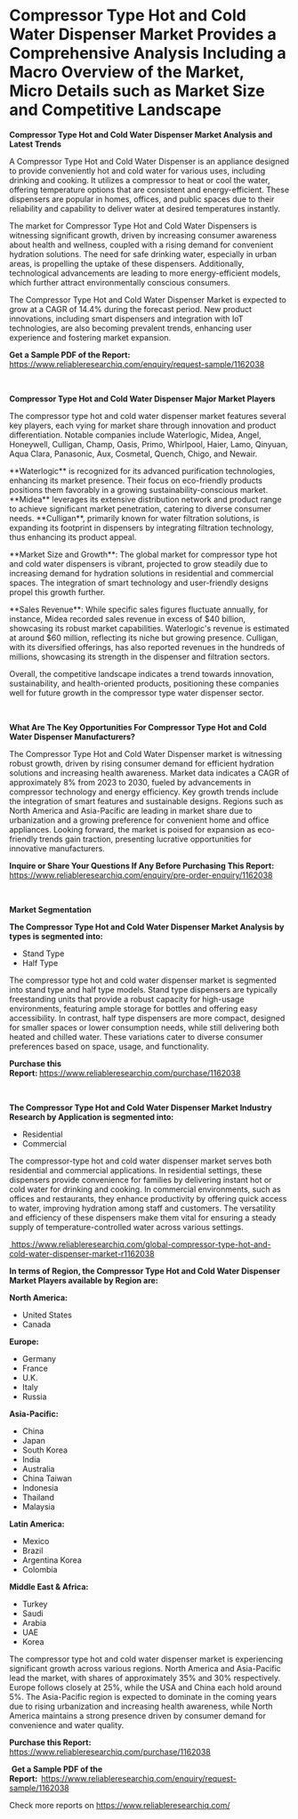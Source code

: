 <p><h1>Compressor Type Hot and Cold Water Dispenser Market Provides a Comprehensive Analysis Including a Macro Overview of the Market, Micro Details such as Market Size and Competitive Landscape</h1></p><p><strong>Compressor Type Hot and Cold Water Dispenser Market Analysis and Latest Trends</strong></p>
<p><p>A Compressor Type Hot and Cold Water Dispenser is an appliance designed to provide conveniently hot and cold water for various uses, including drinking and cooking. It utilizes a compressor to heat or cool the water, offering temperature options that are consistent and energy-efficient. These dispensers are popular in homes, offices, and public spaces due to their reliability and capability to deliver water at desired temperatures instantly.</p><p>The market for Compressor Type Hot and Cold Water Dispensers is witnessing significant growth, driven by increasing consumer awareness about health and wellness, coupled with a rising demand for convenient hydration solutions. The need for safe drinking water, especially in urban areas, is propelling the uptake of these dispensers. Additionally, technological advancements are leading to more energy-efficient models, which further attract environmentally conscious consumers.</p><p>The Compressor Type Hot and Cold Water Dispenser Market is expected to grow at a CAGR of 14.4% during the forecast period. New product innovations, including smart dispensers and integration with IoT technologies, are also becoming prevalent trends, enhancing user experience and fostering market expansion.</p></p>
<p><strong>Get a Sample PDF of the Report:&nbsp;</strong> <a href="https://www.reliableresearchiq.com/enquiry/request-sample/1162038?utm_campaign=3083&utm_medium=2&utm_source=Github&utm_content=ia&utm_term=24032025&utm_id=compressor-type-hot-and-cold-water-dispenser">https://www.reliableresearchiq.com/enquiry/request-sample/1162038</a></p>
<p>&nbsp;</p>
<p><strong>Compressor Type Hot and Cold Water Dispenser Major Market Players</strong></p>
<p><p>The compressor type hot and cold water dispenser market features several key players, each vying for market share through innovation and product differentiation. Notable companies include Waterlogic, Midea, Angel, Honeywell, Culligan, Champ, Oasis, Primo, Whirlpool, Haier, Lamo, Qinyuan, Aqua Clara, Panasonic, Aux, Cosmetal, Quench, Chigo, and Newair.</p><p>**Waterlogic** is recognized for its advanced purification technologies, enhancing its market presence. Their focus on eco-friendly products positions them favorably in a growing sustainability-conscious market. **Midea** leverages its extensive distribution network and product range to achieve significant market penetration, catering to diverse consumer needs. **Culligan**, primarily known for water filtration solutions, is expanding its footprint in dispensers by integrating filtration technology, thus enhancing its product appeal.</p><p>**Market Size and Growth**: The global market for compressor type hot and cold water dispensers is vibrant, projected to grow steadily due to increasing demand for hydration solutions in residential and commercial spaces. The integration of smart technology and user-friendly designs propel this growth further.</p><p>**Sales Revenue**: While specific sales figures fluctuate annually, for instance, Midea recorded sales revenue in excess of $40 billion, showcasing its robust market capabilities. Waterlogic's revenue is estimated at around $60 million, reflecting its niche but growing presence. Culligan, with its diversified offerings, has also reported revenues in the hundreds of millions, showcasing its strength in the dispenser and filtration sectors.</p><p>Overall, the competitive landscape indicates a trend towards innovation, sustainability, and health-oriented products, positioning these companies well for future growth in the compressor type water dispenser sector.</p></p>
<p>&nbsp;</p>
<p><strong>What Are The Key Opportunities For Compressor Type Hot and Cold Water Dispenser Manufacturers?</strong></p>
<p><p>The Compressor Type Hot and Cold Water Dispenser market is witnessing robust growth, driven by rising consumer demand for efficient hydration solutions and increasing health awareness. Market data indicates a CAGR of approximately 8% from 2023 to 2030, fueled by advancements in compressor technology and energy efficiency. Key growth trends include the integration of smart features and sustainable designs. Regions such as North America and Asia-Pacific are leading in market share due to urbanization and a growing preference for convenient home and office appliances. Looking forward, the market is poised for expansion as eco-friendly trends gain traction, presenting lucrative opportunities for innovative manufacturers.</p></p>
<p><strong>Inquire or Share Your Questions If Any Before Purchasing This Report:</strong> <a href="https://www.reliableresearchiq.com/enquiry/pre-order-enquiry/1162038?utm_campaign=3083&utm_medium=2&utm_source=Github&utm_content=ia&utm_term=24032025&utm_id=compressor-type-hot-and-cold-water-dispenser">https://www.reliableresearchiq.com/enquiry/pre-order-enquiry/1162038</a></p>
<p>&nbsp;</p>
<p><strong>Market Segmentation</strong></p>
<p><strong>The Compressor Type Hot and Cold Water Dispenser Market Analysis by types is segmented into:</strong></p>
<p><ul><li>Stand Type</li><li>Half Type</li></ul></p>
<p><p>The compressor type hot and cold water dispenser market is segmented into stand type and half type models. Stand type dispensers are typically freestanding units that provide a robust capacity for high-usage environments, featuring ample storage for bottles and offering easy accessibility. In contrast, half type dispensers are more compact, designed for smaller spaces or lower consumption needs, while still delivering both heated and chilled water. These variations cater to diverse consumer preferences based on space, usage, and functionality.</p></p>
<p><strong>Purchase this Report:&nbsp;</strong><a href="https://www.reliableresearchiq.com/purchase/1162038?utm_campaign=3083&utm_medium=2&utm_source=Github&utm_content=ia&utm_term=24032025&utm_id=compressor-type-hot-and-cold-water-dispenser">https://www.reliableresearchiq.com/purchase/1162038</a></p>
<p>&nbsp;</p>
<p><strong>The Compressor Type Hot and Cold Water Dispenser Market Industry Research by Application is segmented into:</strong></p>
<p><ul><li>Residential</li><li>Commercial</li></ul></p>
<p><p>The compressor-type hot and cold water dispenser market serves both residential and commercial applications. In residential settings, these dispensers provide convenience for families by delivering instant hot or cold water for drinking and cooking. In commercial environments, such as offices and restaurants, they enhance productivity by offering quick access to water, improving hydration among staff and customers. The versatility and efficiency of these dispensers make them vital for ensuring a steady supply of temperature-controlled water across various settings.</p></p>
<p><a href="https://www.reliableresearchiq.com/global-compressor-type-hot-and-cold-water-dispenser-market-r1162038?utm_campaign=3083&utm_medium=2&utm_source=Github&utm_content=ia&utm_term=24032025&utm_id=compressor-type-hot-and-cold-water-dispenser">&nbsp;https://www.reliableresearchiq.com/global-compressor-type-hot-and-cold-water-dispenser-market-r1162038</a></p>
<p><strong>In terms of Region, the Compressor Type Hot and Cold Water Dispenser Market Players available by Region are:</strong></p>
<p>
    <p> <strong> North America: </strong>
        <ul>
            <li>United States</li>
            <li>Canada</li>
        </ul>
        </p> 
    <p> <strong> Europe: </strong>
        <ul>
            <li>Germany</li>
            <li>France</li>
            <li>U.K.</li>
            <li>Italy</li>
            <li>Russia</li>
        </ul>
        </p> 
    <p> <strong> Asia-Pacific: </strong>
        <ul>
            <li>China</li>
            <li>Japan</li>
            <li>South Korea</li>
            <li>India</li>
            <li>Australia</li>
            <li>China Taiwan</li>
            <li>Indonesia</li>
            <li>Thailand</li>
            <li>Malaysia</li>
        </ul>
        </p> 
    <p> <strong> Latin America: </strong>
        <ul>
            <li>Mexico</li>
            <li>Brazil</li>
            <li>Argentina Korea</li>
            <li>Colombia</li>
        </ul>
        </p> 
    <p> <strong> Middle East & Africa: </strong>
        <ul>
            <li>Turkey</li>
            <li>Saudi</li>
            <li>Arabia</li>
            <li>UAE</li>
            <li>Korea</li>
        </ul>
    </p>
    </p>
<p><p>The compressor type hot and cold water dispenser market is experiencing significant growth across various regions. North America and Asia-Pacific lead the market, with shares of approximately 35% and 30% respectively. Europe follows closely at 25%, while the USA and China each hold around 5%. The Asia-Pacific region is expected to dominate in the coming years due to rising urbanization and increasing health awareness, while North America maintains a strong presence driven by consumer demand for convenience and water quality.</p></p>
<p><strong>Purchase this Report: </strong><a href="https://www.reliableresearchiq.com/purchase/1162038?utm_campaign=3083&utm_medium=2&utm_source=Github&utm_content=ia&utm_term=24032025&utm_id=compressor-type-hot-and-cold-water-dispenser">https://www.reliableresearchiq.com/purchase/1162038</a></p>
<p>&nbsp;<strong>Get a Sample PDF of the Report:&nbsp;&nbsp;</strong><a href="https://www.reliableresearchiq.com/enquiry/request-sample/1162038?utm_campaign=3083&utm_medium=2&utm_source=Github&utm_content=ia&utm_term=24032025&utm_id=compressor-type-hot-and-cold-water-dispenser">https://www.reliableresearchiq.com/enquiry/request-sample/1162038</a></p>
<p><strong></strong></p>
<p>Check more reports on <a href="https://www.reliableresearchiq.com/?utm_campaign=3083&utm_medium=2&utm_source=Github&utm_content=ia&utm_term=24032025&utm_id=compressor-type-hot-and-cold-water-dispenser">https://www.reliableresearchiq.com/</a></p>